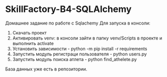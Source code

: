 # SkillFactory-B4-SQLAlchemy
Домашнее задание по работе с Sqlachemy
Для запуска в консоли:
1. Скачать проект
2. Активировать venv: в консоли зайти в папку venv/Scripts в проекте и выполнить activate
3. Установить зависимости - python -m pip install -r requirements
4. Запустить модуль регистраци пользователя - python users.py
5. Запустить модуль поиска атлета - python find_athelete.py

База данных уже есть в репозитории.
